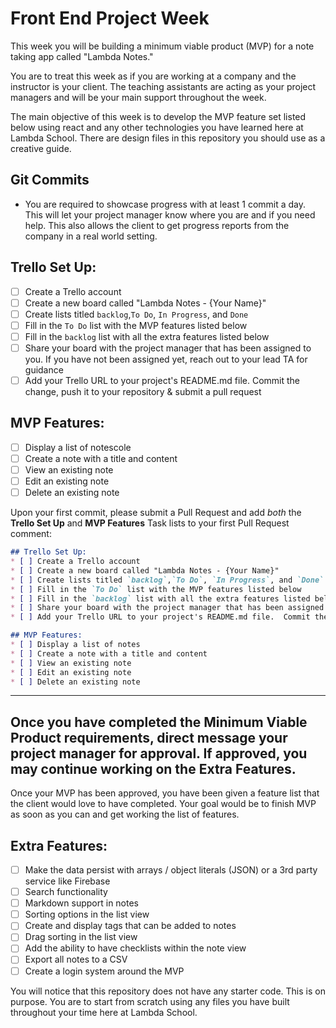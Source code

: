 # Front End Project Week
This week you will be building a minimum viable product (MVP) for a note taking app called "Lambda Notes."

You are to treat this week as if you are working at a company and the instructor is your client.  The teaching assistants are acting as your project managers and will be your main support throughout the week.

The main objective of this week is to develop the MVP feature set listed below using react and any other technologies you have learned here at Lambda School.  There are design files in this repository you should use as a creative guide.  

## Git Commits
* You are required to showcase progress with at least 1 commit a day.  This will let your project manager know where you are and if you need help.  This also allows the client to get progress reports from the company in a real world setting.  

## Trello Set Up:
* [ ] Create a Trello account
* [ ] Create a new board called "Lambda Notes - {Your Name}"
* [ ] Create lists titled `backlog`,`To Do`, `In Progress`, and `Done`
* [ ] Fill in the `To Do` list with the MVP features listed below
* [ ] Fill in the `backlog` list with all the extra features listed below
* [ ] Share your board with the project manager that has been assigned to you.  If you have not been assigned yet, reach out to your lead TA for guidance
* [ ] Add your Trello URL to your project's README.md file.  Commit the change, push it to your repository & submit a pull request

## MVP Features:
* [ ] Display a list of notescole
* [ ] Create a note with a title and content
* [ ] View an existing note
* [ ] Edit an existing note
* [ ] Delete an existing note

Upon your first commit, please submit a Pull Request and add _both_ the **Trello Set Up** and **MVP Features** Task lists to your first Pull Request comment:

```markdown
## Trello Set Up:
* [ ] Create a Trello account
* [ ] Create a new board called "Lambda Notes - {Your Name}"
* [ ] Create lists titled `backlog`,`To Do`, `In Progress`, and `Done`
* [ ] Fill in the `To Do` list with the MVP features listed below
* [ ] Fill in the `backlog` list with all the extra features listed below
* [ ] Share your board with the project manager that has been assigned to you.  If you have not been assigned yet, reach out to your lead TA for guidance
* [ ] Add your Trello URL to your project's README.md file.  Commit the change, push it to your repository & submit a pull request

## MVP Features:
* [ ] Display a list of notes
* [ ] Create a note with a title and content
* [ ] View an existing note
* [ ] Edit an existing note
* [ ] Delete an existing note
```
***
## Once you have completed the Minimum Viable Product requirements, direct message your project manager for approval.  If approved, you may continue working on the Extra Features.

Once your MVP has been approved, you have been given a feature list that the client would love to have completed.  Your goal would be to finish MVP as soon as you can and get working the list of features.

## Extra Features:
* [ ] Make the data persist with arrays / object literals (JSON) or a 3rd party service like Firebase
* [ ] Search functionality
* [ ] Markdown support in notes
* [ ] Sorting options in the list view
* [ ] Create and display tags that can be added to notes
* [ ] Drag sorting in the list view
* [ ] Add the ability to have checklists within the note view
* [ ] Export all notes to a CSV
* [ ] Create a login system around the MVP

You will notice that this repository does not have any starter code.  This is on purpose.  You are to start from scratch using any files you have built throughout your time here at Lambda School.  
